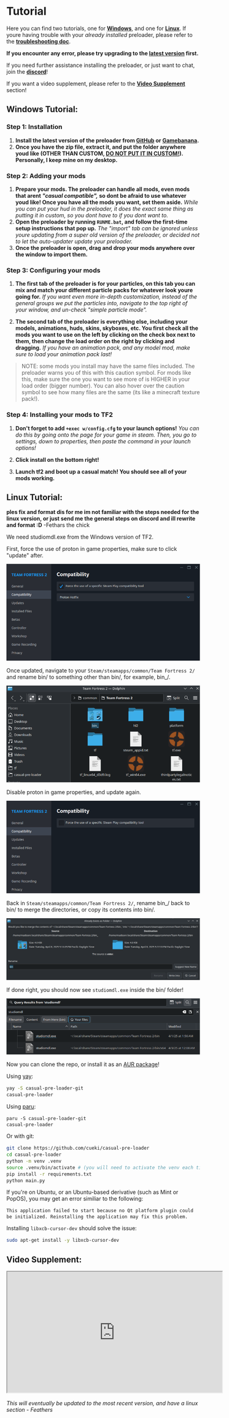 # Tutorial
Here you can find two tutorials, one for [**Windows**](#windows-tutorial), and one for [**Linux**](#linux-tutorial). If youre having trouble with your *already installed* preloader, please refer to the **[troubleshooting doc](troubleshooting.md)**. 

**If you encounter any error, please try upgrading to the [latest version](https://github.com/cueki/casual-pre-loader/releases) first.**

If you need further assistance installing the preloader, or just want to chat, join the **[discord](https://discord.gg/64sNFhqUaB)**!

If you want a video supplement, please refer to the [**Video Supplement**](#video-supplement) section!

## Windows Tutorial:

### Step 1: Installation

1. **Install the latest version of the preloader from [GitHub](https://github.com/cueki/casual-pre-loader/releases) or [Gamebanana](https://gamebanana.com/tools/19049).**
2. **Once you have the zip file, extract it, and put the folder anywhere youd like (OTHER THAN CUSTOM, <u>DO NOT PUT IT IN CUSTOM!</u>). Personally, I keep mine on my desktop.** 

### Step 2: Adding your mods

1. **Prepare your mods. The preloader can handle all mods, even mods that arent *"casual compatible",* so dont be afraid to use whatever youd like! Once you have all the mods you want, set them aside.** *While you can put your hud in the preloader, it does the exact same thing as putting it in custom, so you dont have to if you dont want to.*
2. **Open the preloader by running `RUNME.bat`, and follow the first-time setup instructions that pop up.** *The "import" tab can be ignored unless youre updating from a super old version of the preloader, or decided not to let the auto-updater update your preloader.*
3. **Once the preloader is open, drag and drop your mods anywhere over the window to import them.**

### Step 3: Configuring your mods

1. **The first tab of the preloader is for your particles, on this tab you can mix and match your different particle packs for whatever look youre going for.** *If you want even more in-depth customization, instead of the general groups we put the particles into, navigate to the top right of your window, and un-check "simple particle mode".*

2. **The second tab of the preloader is everything else, including your models, animations, huds, skins, skyboxes, etc. You first check all the mods you want to use on the left by clicking on the check box next to them, then change the load order on the right by clicking and dragging.** *If you have an animation pack, and any model mod, make sure  to load your animation pack last!* 
>NOTE: some mods you install may have the same files included. The preloader warns you of this with this caution symbol.
For mods like this, make sure the one you want to see more of is HIGHER in your load order (bigger number). You can also hover over the caution symbol to see how many files are the same (its like a minecraft texture pack!).

### Step 4: Installing your mods to TF2

  1. **Don't forget to add `+exec w/config.cfg` to your launch options!** *You can do this by going onto the page for your game in steam. Then, you go to settings, down to properties, then paste the command in your launch options!*

  2. **Click install on the bottom right!**

  3. **Launch tf2 and boot up a casual match! You should see all of your mods working.**

## Linux Tutorial:
**ples fix  and format dis for me im not familiar with the steps needed for the linux version, or just send me the general steps on discord and ill rewrite and format :D**
-Fethars the chick 

We need studiomdl.exe from the Windows version of TF2.

First, force the use of proton in game properties, make sure to click "update" after.

![proton](images/proton.png)

Once updated, navigate to your `Steam/steamapps/common/Team Fortress 2/` and rename bin/ to something other than bin/, for example, bin_/.

![bin](images/bin.png)

Disable proton in game properties, and update again.

![disable proton](images/disable_proton.png)

Back in `Steam/steamapps/common/Team Fortress 2/`, rename bin_/ back to bin/ to merge the directories, or copy its contents into bin/.

![bin merge](images/bin_merge.png)

If done right, you should now see `studiomdl.exe` inside the bin/ folder!

![studiomdl](images/studiomdl.png)

Now you can clone the repo, or install it as an [AUR package](https://aur.archlinux.org/packages/casual-pre-loader-git)!

Using [yay](https://github.com/Jguer/yay):
```sh
yay -S casual-pre-loader-git
casual-pre-loader
```

Using [paru](https://github.com/Morganamilo/paru):
```sg
paru -S casual-pre-loader-git
casual-pre-loader
```

Or with git:
```sh
git clone https://github.com/cueki/casual-pre-loader
cd casual-pre-loader
python -m venv .venv
source .venv/bin/activate # (you will need to activate the venv each time)
pip install -r requirements.txt
python main.py
```

If you're on Ubuntu, or an Ubuntu-based derivative (such as Mint or PopOS), you may get an error similiar to the following:
```
This application failed to start because no Qt platform plugin could be initialized. Reinstalling the application may fix this problem.
```
Installing `libxcb-cursor-dev` should solve the issue:
```sh
sudo apt-get install -y libxcb-cursor-dev
```

## Video Supplement:
<iframe width="560" height="315" src="https://www.youtube.com/watch?v=2L1A86x_m5A" frameborder="3" allow="accelerometer; autoplay; clipboard-write; encrypted-media; gyroscope; picture-in-picture" allowfullscreen></iframe>

*This will eventually be updated to the most recent version, and have a linux section - Feathers*
